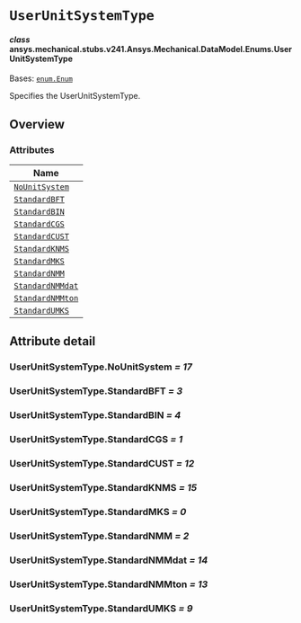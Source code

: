 # `UserUnitSystemType`

<a id="ansys.mechanical.stubs.v241.Ansys.Mechanical.DataModel.Enums.UserUnitSystemType"></a>

#### *class* ansys.mechanical.stubs.v241.Ansys.Mechanical.DataModel.Enums.UserUnitSystemType

Bases: [`enum.Enum`](https://docs.python.org/3/library/enum.html#enum.Enum)

Specifies the UserUnitSystemType.

<!-- !! processed by numpydoc !! -->

<a id="overview"></a>

## Overview

### Attributes

| Name |
| -------------------------------------------------------- |
| [`NoUnitSystem`](#UserUnitSystemType.NoUnitSystem) |
| [`StandardBFT`](#UserUnitSystemType.StandardBFT) |
| [`StandardBIN`](#UserUnitSystemType.StandardBIN) |
| [`StandardCGS`](#UserUnitSystemType.StandardCGS) |
| [`StandardCUST`](#UserUnitSystemType.StandardCUST) |
| [`StandardKNMS`](#UserUnitSystemType.StandardKNMS) |
| [`StandardMKS`](#UserUnitSystemType.StandardMKS) |
| [`StandardNMM`](#UserUnitSystemType.StandardNMM) |
| [`StandardNMMdat`](#UserUnitSystemType.StandardNMMdat) |
| [`StandardNMMton`](#UserUnitSystemType.StandardNMMton) |
| [`StandardUMKS`](#UserUnitSystemType.StandardUMKS) |

<a id="attribute-detail"></a>

## Attribute detail

<a id="UserUnitSystemType.NoUnitSystem"></a>

### UserUnitSystemType.NoUnitSystem *= 17*

<a id="UserUnitSystemType.StandardBFT"></a>

### UserUnitSystemType.StandardBFT *= 3*

<a id="UserUnitSystemType.StandardBIN"></a>

### UserUnitSystemType.StandardBIN *= 4*

<a id="UserUnitSystemType.StandardCGS"></a>

### UserUnitSystemType.StandardCGS *= 1*

<a id="UserUnitSystemType.StandardCUST"></a>

### UserUnitSystemType.StandardCUST *= 12*

<a id="UserUnitSystemType.StandardKNMS"></a>

### UserUnitSystemType.StandardKNMS *= 15*

<a id="UserUnitSystemType.StandardMKS"></a>

### UserUnitSystemType.StandardMKS *= 0*

<a id="UserUnitSystemType.StandardNMM"></a>

### UserUnitSystemType.StandardNMM *= 2*

<a id="UserUnitSystemType.StandardNMMdat"></a>

### UserUnitSystemType.StandardNMMdat *= 14*

<a id="UserUnitSystemType.StandardNMMton"></a>

### UserUnitSystemType.StandardNMMton *= 13*

<a id="UserUnitSystemType.StandardUMKS"></a>

### UserUnitSystemType.StandardUMKS *= 9*


